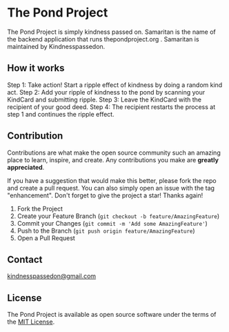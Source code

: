 # The Pond Project

  The Pond Project is simply kindness passed on. Samaritan is the name of the backend application that runs thepondproject.org .
  Samaritan is maintained by Kindnesspassedon.
  

## How it works

 Step 1: Take action! Start a ripple effect of kindness by doing a random kind act.
 Step 2: Add your ripple of kindness to the pond by scanning your KindCard and submitting ripple.
 Step 3: Leave the KindCard with the recipient of your good deed.
 Step 4: The recipient restarts the process at step 1 and continues the ripple effect.

## Contribution

Contributions are what make the open source community such an amazing place to learn, inspire, and create. Any contributions you make are **greatly appreciated**.

If you have a suggestion that would make this better, please fork the repo and create a pull request. You can also simply open an issue with the tag "enhancement".
Don't forget to give the project a star! Thanks again!

1. Fork the Project
2. Create your Feature Branch (`git checkout -b feature/AmazingFeature`)
3. Commit your Changes (`git commit -m 'Add some AmazingFeature'`)
4. Push to the Branch (`git push origin feature/AmazingFeature`)
5. Open a Pull Request

## Contact

  kindnesspassedon@gmail.com

## License
The Pond Project is available as open source software under the terms of the [MIT License](https://opensource.org/licenses/MIT).